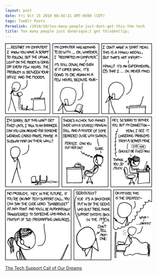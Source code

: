 ```yaml
---
layout: post
date: Fri Oct 15 2010 08:48:21 GMT-0500 (CDT)
tags: Tumblr Posts
Permalink: /2010/10/too-many-people-just-dont-get-this-the-tech
title: Too many people just don&rsquo;t get this&hellip;
---
```


![](/public/assets/tumblr/tumblr_lac3olosZ21qa4klho1_500.jpg)

[The Tech Support Call of Our Dreams](http://gizmodo.com/5664659/the-tech-support-call-of-our-dreams?utm_source=feedburner&utm_medium=feed&utm_campaign=Feed%3A+gizmodo%2Ffull+%28Gizmodo%29&utm_content=Google+Reader)

